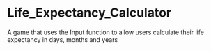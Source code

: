# Life_Expectancy_Calculator
A game that uses the Input function to allow users calculate their life expectancy in days, months and years
